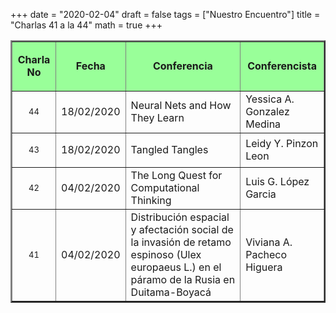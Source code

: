 +++
date      = "2020-02-04"
draft     = false
tags      = ["Nuestro Encuentro"]
title     = "Charlas 41 a la 44"
math      = true
+++


<table  cellspacing="1" cellpadding="1" width="501" summary="" border="2">
<tr>
<td bgcolor="#99FF99"><p align="center"><strong>Charla No</strong></p></td>
<td bgcolor="#99FF99"><p align="center"><strong>Fecha</strong></p></td>
<td bgcolor="#99FF99"><p align="center"><strong>Conferencia</strong></p></td>
<td bgcolor="#99FF99"><p align="center"><strong>Conferencista</strong></p></td>
</tr>

<tr>
<td><p align="center"><font size="2">44</td>
<td>18/02/2020</td>
<td>Neural Nets and How They Learn</td>
<td>Yessica A. Gonzalez Medina</td>
</tr>


<tr>
<td><p align="center"><font size="2">43</td>
<td>18/02/2020</td>
<td>Tangled Tangles</td>
<td>Leidy Y. Pinzon Leon</td>
</tr>


<tr>
<td><p align="center"><font size="2">42</td>
<td>04/02/2020</td>
<td>The Long Quest for Computational Thinking</td>
<td>Luis G. López Garcia</td>
</tr>

<tr>
<td><p align="center"><font size="2">41</td>
<td>04/02/2020</td>
<td>Distribución espacial y afectación social de la invasión de retamo espinoso (Ulex europaeus L.) en el páramo de la Rusia en Duitama-Boyacá</td>
<td>Viviana A. Pacheco Higuera</td>
</tr>

</table>
